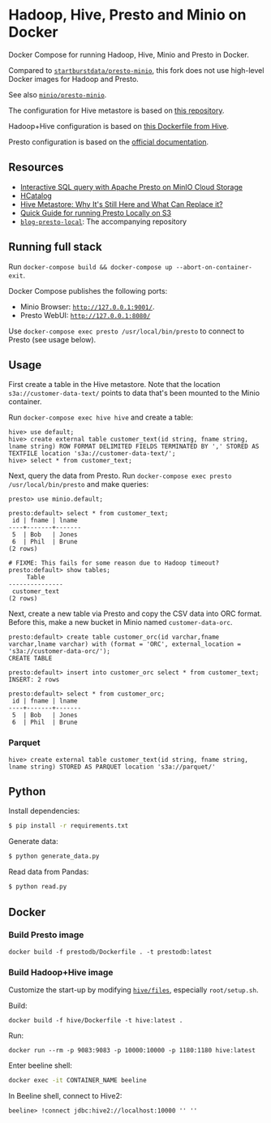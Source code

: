 # Hadoop, Hive, Presto and Minio on Docker

Docker Compose for running Hadoop, Hive, Minio and Presto in Docker.

Compared to [`startburstdata/presto-minio`](https://github.com/starburstdata/presto-minio), this fork does not use high-level Docker images for Hadoop and Presto.

See also [`minio/presto-minio`](https://github.com/minio/presto-minio).

The configuration for Hive metastore is based on [this repository](https://github.com/treeverse/blog-presto-local).

Hadoop+Hive configuration is based on [this Dockerfile from Hive](https://github.com/prestodb/docker-images/blob/master/prestodb/hive3.1-hive/Dockerfile).

Presto configuration is based on the [official documentation](https://prestodb.io/docs/current/installation/deployment.html).

## Resources

- [Interactive SQL query with Apache Presto on MinIO Cloud Storage](https://blog.min.io/interactive-sql-query-with-presto-on-minio-cloud-storage/)
- [HCatalog](https://cwiki.apache.org/confluence/display/Hive/HCatalog)
- [Hive Metastore: Why It's Still Here and What Can Replace it?](https://lakefs.io/hive-metastore-why-its-still-here-and-what-can-replace-it/)
- [Quick Guide for running Presto Locally on S3](https://lakefs.io/the-quick-guide-for-running-presto-locally-on-s3/)
- [`blog-presto-local`](https://github.com/treeverse/blog-presto-local): The accompanying repository

##  Running full stack

Run `docker-compose build && docker-compose up --abort-on-container-exit`.

Docker Compose publishes the following ports:

- Minio Browser: [`http://127.0.0.1:9001/`](http://localhost:9001).
- Presto WebUI: [`http://127.0.0.1:8080/`](http://localhost:8080)

Use `docker-compose exec presto /usr/local/bin/presto` to connect to Presto (see usage below).

## Usage

First create a table in the Hive metastore. Note that the location `s3a://customer-data-text/` points to data that's been mounted to the Minio container.

Run `docker-compose exec hive hive` and create a table:

```
hive> use default;
hive> create external table customer_text(id string, fname string, lname string) ROW FORMAT DELIMITED FIELDS TERMINATED BY ',' STORED AS TEXTFILE location 's3a://customer-data-text/';
hive> select * from customer_text;
```

Next, query the data from Presto. Run `docker-compose exec presto /usr/local/bin/presto` and make queries:

```
presto> use minio.default;

presto:default> select * from customer_text;
 id | fname | lname 
----+-------+-------
 5  | Bob   | Jones 
 6  | Phil  | Brune 
(2 rows)

# FIXME: This fails for some reason due to Hadoop timeout?
presto:default> show tables;
     Table     
---------------  
 customer_text 
(2 rows)
```

Next, create a new table via Presto and copy the CSV data into ORC format. Before this, make a new bucket in Minio named `customer-data-orc`.

```
presto:default> create table customer_orc(id varchar,fname varchar,lname varchar) with (format = 'ORC', external_location = 's3a://customer-data-orc/');
CREATE TABLE

presto:default> insert into customer_orc select * from customer_text;
INSERT: 2 rows

presto:default> select * from customer_orc;
 id | fname | lname 
----+-------+-------
 5  | Bob   | Jones 
 6  | Phil  | Brune
```

### Parquet

```
hive> create external table customer_text(id string, fname string, lname string) STORED AS PARQUET location 's3a://parquet/'
```

## Python

Install dependencies:

```bash
$ pip install -r requirements.txt
```

Generate data:

```bash
$ python generate_data.py
```

Read data from Pandas:

```bash
$ python read.py
```

## Docker

### Build Presto image

```
docker build -f prestodb/Dockerfile . -t prestodb:latest
```

### Build Hadoop+Hive image

Customize the start-up by modifying [`hive/files`](./hive/files), especially `root/setup.sh`.

Build:

```
docker build -f hive/Dockerfile -t hive:latest .
```

Run:

```
docker run --rm -p 9083:9083 -p 10000:10000 -p 1180:1180 hive:latest
```

Enter beeline shell:

```bash
docker exec -it CONTAINER_NAME beeline
```

In Beeline shell, connect to Hive2:

```
beeline> !connect jdbc:hive2://localhost:10000 '' ''
```
